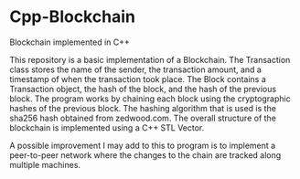 # Cpp-Blockchain
Blockchain implemented in C++

This repository is a basic implementation of a Blockchain. The Transaction class 
stores the name of the sender, the transaction amount, and a timestamp of when the transaction 
took place. The Block contains a Transaction object, the hash of the block, and the hash 
of the previous block. The program works by chaining each block using the cryptographic 
hashes of the previous block. The hashing algorithm that is used is the sha256 hash 
obtained from zedwood.com. The overall structure of the blockchain is implemented 
using a C++ STL Vector.

A possible improvement I may add to this to program is to implement a peer-to-peer 
network where the changes to the chain are tracked along multiple machines.
